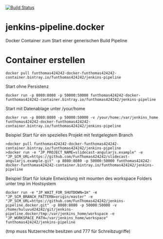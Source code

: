 [![Build Status](https://travis-ci.org/FunThomas424242/jenkins-pipeline.docker.svg?branch=master)](https://travis-ci.org/FunThomas424242/jenkins-pipeline.docker)

# jenkins-pipeline.docker
Docker Container zum Start einer generischen Build Pipeline


# Container erstellen
```
docker pull funthomas424242-docker-funthomas424242-container.bintray.io/funthomas424242/jenkins-pipeline
```

Start ohne Persistenz
```
docker run -p 8080:8080 -p 50000:50000 funthomas424242-docker-funthomas424242-container.bintray.io/funthomas424242/jenkins-pipeline
```
Start mit Datenablage unter /your/home
```
docker run -p 8080:8080 -p 50000:50000 -v /your/home:/var/jenkins_home funthomas424242-docker-funthomas424242-container.bintray.io/funthomas424242/jenkins-pipeline
```

Beispiel Start für ein spezielles Projekt mit festgelegtem Branch
```
>docker pull funthomas424242-docker-funthomas424242-container.bintray.io/funthomas424242/jenkins-pipeline
>docker run -e "JP_PROJECT_NAME=slidecast-angularjs.example" -e "JP_SCM_URL=https://github.com/FunThomas424242/slidecast-angularjs.example.git" -p 8080:8080 -p 50000:50000 funthomas424242-docker-funthomas424242-container.bintray.io/funthomas424242/jenkins-pipeline
```
Beispiel Start für lokale Entwicklung mit mounten des workspace Folders unter tmp im Hostsystem
```
docker run -e "JP_WAIT_FOR_SHUTDOWN=1m" -e "JP_SCM_BRANCH_PATTERN=origin/master" -e "JP_SCM_URL=https://github.com/FunThomas424242/jenkins-pipeline.docker.git" -p 8080:8080 -p 50000:50000 -v /home/huluvu424242/git/jenkins-pipeline.docker/tmp:/var/jenkins_home/workspace -e "JP_WORKSPACE_PATH=/var/jenkins_home/workspace" funthomas424242/jenkins-pipeline
```
(tmp muss Nutzerrechte besitzen und 777 für Schreibzugriffe)
